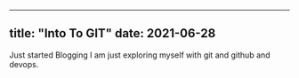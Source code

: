 ----
title: "Into To GIT"
date: 2021-06-28
----
Just started Blogging I am just exploring myself with git and github and devops.
